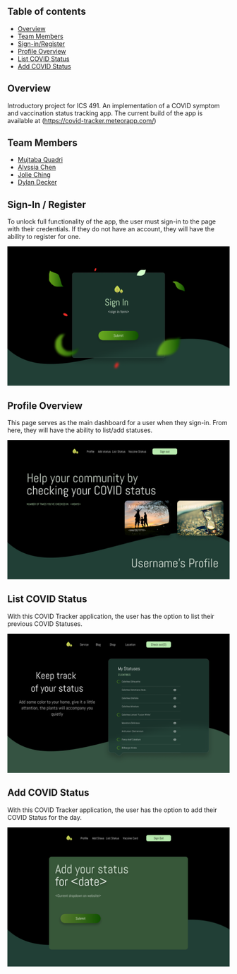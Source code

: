<!-- Covid Tracker -->

## Table of contents

* [Overview](#overview)
* [Team Members](#team-members)
* [Sign-in/Register](#sign-in--register)
* [Profile Overview](#profile-overview)
* [List COVID Status](#list-covid-status)
* [Add COVID Status](#add-covid-status)

## Overview

Introductory project for ICS 491. An implementation of a COVID symptom and vaccination status tracking app. The current build of the app is available at (https://covid-tracker.meteorapp.com/)

## Team Members

* [Mujtaba Quadri](https://github.com/mujtaba-a-quadri)
* [Alyssia Chen](https://github.com/alyssia-chen)
* [Jolie Ching](https://github.com/jolieching)
* [Dylan Decker](https://github.com/dylandecker)

## Sign-In / Register

To unlock full functionality of the app, the user must sign-in to the page with their credentials.
If they do not have an account, they will have the ability to register for one.

<img src="./images/Register.png"/>

## Profile Overview

This page serves as the main dashboard for a user when they sign-in.
From here, they will have the ability to list/add statuses.

<img src="./images/Profile_Overview.png"/>

## List COVID Status

With this COVID Tracker application, the user has the option to list their previous COVID Statuses.

<img src="./images/List_Status.png"/>

## Add COVID Status

With this COVID Tracker application, the user has the option to add their COVID Status for the day.

<img src="./images/Add_Status.png"/>
